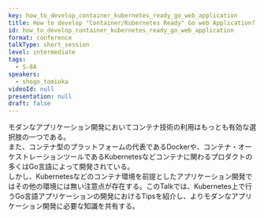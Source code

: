 ```yaml
---
key: how_to_develop_container_kubernetes_ready_go_web_application
title: How to develop "Container/Kubernetes Ready" Go web Application?
id: how_to_develop_container_kubernetes_ready_go_web_application
format: conference
talkType: short_session
level: intermediate
tags:
  - S-8A
speakers:
  - shogo_tomioka
videoId: null
presentation: null
draft: false
---
```

モダンなアプリケーション開発においてコンテナ技術の利用はもっとも有効な選択肢の一つである。  
また、コンテナ型のプラットフォームの代表であるDockerや、コンテナ・オーケストレーションツールであるKubernetesなどコンテナに関わるプロダクトの多くはGo言語によって開発されている。  
しかし、Kubernetesなどのコンテナ環境を前提としたアプリケーション開発ではその他の環境には無い注意点が存在する。このTalkでは、Kubernetes上で行うGo言語アプリケーションの開発におけるTipsを紹介し、よりモダンなアプリケーション開発に必要な知識を共有する。
